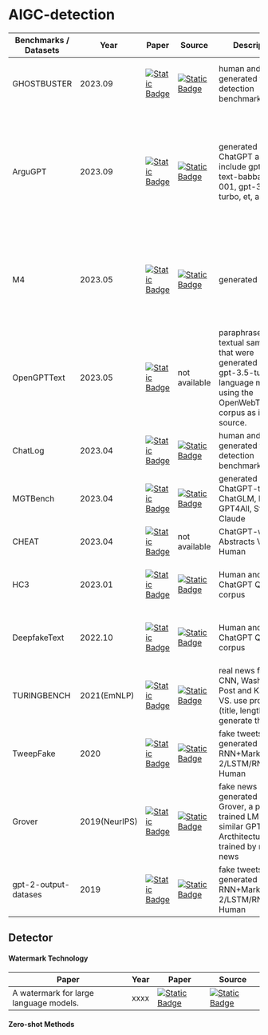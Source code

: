 # AIGC-detection

| Benchmarks / Datasets                                                        | Year     | Paper      | Source     | Description | Types | 
|------------------------------------------------------------------------------|----------|------------|------------|-------------|-------|
| GHOSTBUSTER                             | 2023.09  | [![Static Badge](https://img.shields.io/badge/paper-%23B31B1B?logo=arxiv&labelColor=grey)](https://arxiv.org/pdf/2305.15047)| [![Static Badge](https://img.shields.io/badge/code-black?logo=github)](https://github.com/vivek3141/ghostbuster)  | human and AI-generated text as detection benchmarks | student essays, creative writing, and news articles. |
| ArguGPT                                 | 2023.09  | [![Static Badge](https://img.shields.io/badge/paper-%23B31B1B?logo=arxiv&labelColor=grey)](https://arxiv.org/pdf/2304.07666)| [![Static Badge](https://img.shields.io/badge/code-black?logo=github)](https://github.com/huhailinguist/ArguGPT) | generated by ChatGPT api include gpt2-xl, text-babbage-001, gpt-3.5-turbo, et, al. | WECC( Written English Corpus of  Chinese Learners), TOEFL writing tasks, GRE writing tasks, and OOD( out-ofdistribution) |
| M4                                | 2023.05  | [![Static Badge](https://img.shields.io/badge/paper-%23B31B1B?logo=arxiv&labelColor=grey)](https://arxiv.org/pdf/2305.14902)| [![Static Badge](https://img.shields.io/badge/code-black?logo=github)](https://github.com/mbzuai-nlp/M4)  | generated by  |  news, social media, question-answering forums, educational, and even academic contexts. |
| OpenGPTText                    | 2023.05  | [![Static Badge](https://img.shields.io/badge/paper-%23B31B1B?logo=arxiv&labelColor=grey)](https://arxiv.org/pdf/2305.07969)| not available | paraphrased textual samples that were generated by the gpt-3.5-turbo language model using the OpenWebText corpus as its source. | Web |
| ChatLog                             | 2023.04  | [![Static Badge](https://img.shields.io/badge/paper-%23B31B1B?logo=arxiv&labelColor=grey)](https://arxiv.org/pdf/2305.15047)| [![Static Badge](https://img.shields.io/badge/code-black?logo=github)](https://github.com/THU-KEG/ChatLog)  | human and AI-generated text as detection benchmarks | daily QA |
| MGTBench                                | 2023.04  | [![Static Badge](https://img.shields.io/badge/paper-%23B31B1B?logo=arxiv&labelColor=grey)](https://arxiv.org/abs/2304.14106)| [![Static Badge](https://img.shields.io/badge/code-black?logo=github)](https://github.com/xinleihe/MGTBench)  | generated by ChatGPT-turbo, ChatGLM, Dolly, GPT4All, StableLM, Claude | essay, Reuters, Writing Prompt |
| CHEAT                                   | 2023.04  | [![Static Badge](https://img.shields.io/badge/paper-%23B31B1B?logo=arxiv&labelColor=grey)](https://arxiv.org/abs/2304.12008)| not available | ChatGPT-writtEn Abstracts VS. Human | generate, polish, mix |
| HC3                                     | 2023.01  | [![Static Badge](https://img.shields.io/badge/paper-%23B31B1B?logo=arxiv&labelColor=grey)](https://arxiv.org/abs/2301.07597)| [![Static Badge](https://img.shields.io/badge/code-black?logo=github)](https://github.com/Hello-SimpleAI/chatgpt-comparison-detection) | Human and ChatGPT QA corpus | reddit_eli5, open_qa, wiki_csai, medicine, finance |
| DeepfakeText                                     | 2022.10  | [![Static Badge](https://img.shields.io/badge/paper-%23B31B1B?logo=arxiv&labelColor=grey)](https://arxiv.org/pdf/2210.09421)| [![Static Badge](https://img.shields.io/badge/code-black?logo=github)](https://github.com/jmpu/DeepfakeTextDetection) | Human and ChatGPT QA corpus | reddit_eli5, open_qa, wiki_csai, medicine, finance |
| TURINGBENCH                             | 2021(EmNLP) | [![Static Badge](https://img.shields.io/badge/paper-%23B31B1B?logo=arxiv&labelColor=grey)](https://aclanthology.org/2021.findings-emnlp.172/)| [![Static Badge](https://img.shields.io/badge/code-black?logo=github)](https://turingbench.ist.psu.edu/) | real news from CNN, Washington Post and Kaggle VS. use prompt (title, length) to generate the news | news |
| TweepFake                               | 2020  | [![Static Badge](https://img.shields.io/badge/paper-%23B31B1B?logo=arxiv&labelColor=grey)](https://arxiv.org/abs/2008.00036)| [![Static Badge](https://img.shields.io/badge/code-black?logo=github)](https://github.com/tizfa/tweepfake_deepfake_text_detection) | fake tweets generated by RNN+Markov/GPT-2/LSTM/RNN VS. Human | Tweep |
| Grover                                  | 2019(NeurIPS)  | [![Static Badge](https://img.shields.io/badge/paper-%23B31B1B?logo=arxiv&labelColor=grey)](https://arxiv.org/abs/1905.12616)| [![Static Badge](https://img.shields.io/badge/code-black?logo=github)](https://github.com/rowanz/grover) | fake news generated by Grover, a pre-trained LM with similar GPT-2 Arcthitecture  trained by real-news  | news |
| gpt-2-output-datases                    | 2019  | [![Static Badge](https://img.shields.io/badge/paper-%23B31B1B?logo=arxiv&labelColor=grey)](https://openai.com/research/gpt-2-1-5b-release)| [![Static Badge](https://img.shields.io/badge/code-black?logo=github)](https://github.com/openai/gpt-2-output-dataset) | fake tweets generated by RNN+Markov/GPT-2/LSTM/RNN VS. Human | Anything |

## Detector

#### Watermark Technology

| Paper                      |      Year     |      Paper           |     Source           |
|----------------------------|---------------|----------------------|----------------------|
| A watermark for large language models.  |  xxxx   | [![Static Badge](https://img.shields.io/badge/paper-%23B31B1B?logo=arxiv&labelColor=grey)](https://arxiv.org/abs/2301.10226) | [![Static Badge](https://img.shields.io/badge/code-black?logo=github)](https://github.com/jwkirchenbauer/lm-watermarking)  |                                                                                                          |

#### Zero-shot Methods
